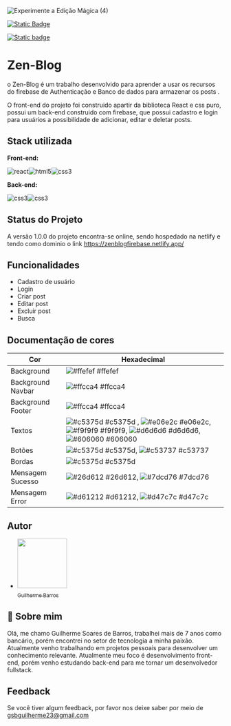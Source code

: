 
![Experimente a Edição Mágica (4)](https://github.com/GSBarros17/firebaseproject/assets/108480293/2d1ed57b-40da-4f13-a1b0-094904fc3e23)


[![Static Badge](https://img.shields.io/badge/Status-online-green.svg)](https://choosealicense.com/licenses/mit/)

[![Static badge](https://img.shields.io/badge/Version-v1.0.0-blue.svg)](http://www.gnu.org/licenses/agpl-3.0)


# Zen-Blog

o Zen-Blog é um trabalho desenvolvido para aprender a usar os recursos do firebase de Authenticação e Banco de dados para armazenar os posts .

O front-end do projeto foi construido apartir da biblioteca React e css puro, possui um back-end construido com firebase, que possui cadastro e login para usuários a possibilidade de adicionar, editar e deletar posts.




## Stack utilizada

**Front-end:**

![react](https://lh3.googleusercontent.com/pw/ABLVV84p0WklqnRid3MXPhQ0_bu2G2LRA4MPfU_zMkjyjY1VF3f5pzUQxwUN2JxRYf2bEFxv-eFirGfnKnqDezFThhELsWqCKjscO4qw1H8kH_NNxUov_CbQKamCAEw6IsShqwCGifLUZo0wgK1NItAOoiPAUoLCE8EtMJ4KMNYfvud69_czkjXBNMgf-U9YBM8cWmLY3bgWLVJlKlXmjkdRcR3G2Q0REENL66g4KzGXxX49GFTg6Mx0ElF54FHdHuvzdMVSjWPs9oQ8Gm5aqCSrmWpI5GQ9zfWb8o730Anm1JR5Xec-dTKO1K1bPRpGFdKIqHbrq60RUebxJAF9UwlGutybyYD6ic9l-by_YQsPY1qpqBs77k9HBX7fATHSZWGDqGQ3sLwzeM-UxCI4-ZzYOfyHjIqmIIOf8oBYoMTyqC0IEDN6r5Ua-tMIDnKSqXOAroAHQ7TL15yC_ozA5arZsD3QqbmBvA41pjemEUpbFi3EB-oaZLv54j3JlI4TuNxlfi_AE-KwgHYw6I6vHYB5HwEBK8GuxAmNqx3jelS_9k-97Ezterk90YqMtClrnMXnlTg8Cjvbb6UwWDybsAdY1oL1Jyi2Ry8N1q19el14VGpi8nnPQ5F7RFPoirH_kukzJOHH-ZuAwXm-g59l-zHOYbzkFxAJrUrQSWCWCcC0fia0aP6VQEaxkciIh7KwECcMeV3G9bk9Fm7oFSOk_dRnuI8KJ9ijNFc5Ib34uy9IPbNlygaZrFOAGmBIAj3XCcsX6TazoJvdhEd7VTXeeAxLDU_LtAH0tgFsG-JEibFtZDNkRgLuLpKI5MQE33pBEHAAXq6R1CT-Rd6cOGtcHSJvtE6aNQSTugxecVDdVLr8kCWWdZNILzE0KcBRGnNvOMbLgR3xWXvhxrxtC-EOwldNOaP2McFZe715X_qUPhPcHCKTvxsSg0szVfyxArIYExTkIr6wsjR4lwECvFc=w50-h50-s-no-gm?authuser=0)![html5](https://lh3.googleusercontent.com/pw/ABLVV85TGR8BqCyjBPuDpwWvPSXvUezcPZJidllTY-HCgFDNDum3tQoYuYbqkqRly4fVs1m890Q59wYMU-TMb-7TOiXYJuBl7MOw61zQE1rSIKP_z6sRoegqTPzFwqxGiTW3CoXkeRcF5qzMqgc43tsD8mor3KTfcSl6nfEW-4Lh9dXmPiuRgZTj4gGJMRfY-2riD3M9VjGXjEmNMkrO0zQhqsewxMNioBfCmpa1c9ywNuGxl10R-XcmZcIBYGax1BS9bjW77WkY0rLGyUL5yLrYcDzmdbEVYsmxayzJCQlncgobtdv5wTAWtwOxCGBachbjKm71_QIBg6rwGR8FDDeIccVIs-py3cqLgK7OKcRmFCP_E5bWxo0u0WXr9QFLMXMmAyZgqEaj61qwsEANpYIjjeIUQQ8qTXftOiTe9dvXz8Q797B_SOzrNlpYjcLcmm6wc3HBql2NNDdWM6Rlte4q2boXi1IJv9zBFx_jEyDccJxJegqL5KR2eTbUlK8LMNi0HQ_ynEA91dNNzRba_ICf9CU8iBstQobL-xMqsQE8pI_QQI_Z1azkRN67JXsTApXIH9IVYX0IqYNb3OH50OS-4BOxMumjDo0BaE3Fp47QYJkf2dNnqODc8O6LLesFCO1Lx8xRDPx6LRxurfqscrFNW6qsepOzggUPRwsEkz_H5cjSopqqPB09PrbVIWvT4T2WACiGROgfr0HgqiSKOYz4vUYfQLcE2deLHkz2NtztSpbzh0XJGRVQw2HDnzf5SS0vqPnCwUVym5nZP6lOxwIAUYNPNzQv_9nCTfPhQ7xjjUTqbIgAZR5e8cY9vafLtQz0yiyNDavM6DAwnWHGcUOpVQpPCtrd1sHHyzleEaPiGwANOPXJS86jKlf4e_R5VOk7tMoRMrqtLcEcIFyoERs6CGsYRFxP4CVoApSDsxZOIGNFOp3dQRaCgldbsMtmRgmJbYh1Lkier5Whwfg=w50-h50-s-no-gm?authuser=0)![css3](https://lh3.googleusercontent.com/pw/ABLVV870RulJSIL5CjNJ3C3DWDEnZtNl5l1xc5_1xSKEjzTRFE42bpsSTduIJVb5QE8-7lBquS-YYxokbd0P72GlSW60hT1L9yeghNgzX-mcZ8ep1dkOI5HBpVXYuGIo0GkUplxCpbXS-X-tl8v7dB89A4_l6ZeVHpUO3MJFwSGdLYYJgmnXgmOB8KHZmdO5RnxROoGl7QXO5CsfdgoGRvnAwiLB8wOy4R89UzOTFF71_IWLOWR6WtA52t2RKgKW3aRKcwXo25kDcroeO4Bv7UcIay8JYtbnBgWo5VgV6Z1OQkZGvL129vlNZhyhVLHapM4jiGinm2bxZTEbYdGbIISs-ftme6oD7mFB8ca43fl9fWBrgH8KwcGo8G2uS8PsieAtWgP0CCrZdj0DyEVuWTDjp8sQDDibZS-F0LzMLtSWGcrnkiDSXH3LMgwDJck4gAJMh_2nc5ucfp-jqBEpXfozDtprQ-Yrz6fkLutTNLd3nyGlZsBzd_oXh1oX5MP5ooFkbnL_MqGJxR-ijy5PoRwzktUyDtWnzHRDqccWtaxfZHzIWfFKHrBjKpnJE-pF21xdyJk6efLyVcVrJDVC2eHJIc5TKZ4kIpJdh20TnMyl4lln11gd-UREyxMY2wdnTJnIYKvpZtShl2AZNj2MQOI0l_IetWCRJf01cPMPNQTRU0ku8vDPkLNEamJlpUi1pkyjQ5KypeN6doE8uML6IqW2YhSl6Yj4pQJcw9ckRGRTv3sMZc1oarzBMXjI4_gGQbefdpkbll2FwEA8Fl253LRCK-WCfhG3f8UqzIhSAZA4gjtK6__bLbZ-hahaxUCmqeZv1G7CdSr9Zm3f-5cAmieCTOBhY0i3ACDzdibD-GMm9KXbjHWQg8paIT6OeOSPv0bqboRdAymbWbq1aj-4CzEkbYHC8rSBC7xRJMBwjO_8fEeGBWTy2-B9wgrcjz8znewmK6jlUDOLIDwa2UQ=w50-h50-s-no-gm?authuser=0)

**Back-end:**

![css3](https://lh3.googleusercontent.com/pw/ABLVV84RuRFoIVZHH_7Ij4R8hTQnWZCz-_1PGktM_Xvon37oxwwRbS2wnYm7fXgCiYvj8YvsbbV5IqlZi6nACEF2hH8YNzkEpWDSTrCdfLiNQyItW06gZFWIRdpjYZ1yy129PFEOWWeVSPpSC7TTHbYhjv-6j3WwQmPi_Sg1Ixxwpa-I6FT6iLqQkOHSA3tTEDzFerQkr3cwxeay8i_M91aNzqCDQxV3s0pXrKHV9HAEH_xFAkPiYvUR-lSpK2HEHwQPUwFulrO0AwEtpRCUIYeCU-0Aw5CW-2I9unzaCBpodN6fXYah9AjGvP5SAAOzTjbFB8ere0mH60LTn5edHARMFStOgSuaJoNlqpXRd1m6m4rIDhgvX00GiTDQGQQ9VDDR4ZDbMD2gs_09n0MmALyc3BNFDyLSLDS3sfboCMwlYgw1E20hAk5taNs0UAX9rQ_7VsIOPpQKUuKu8s0chPNng_WfPsH6qA26nJOuDN4CZshrcNzZliToZldRPc9KmWYlInwRMsKv6jhemmijmyK1QS7MF03klBNX5Luxd8wVojwaoUjXK7VjLiMUDzZ0cJvsxHaeEr28QeLhQMuQj7Xh99AofueOn4hhehi75X4t2bbpa_DE93rlwegGO-2Tk4e-Ck7iSRkNp4JMvh3pv4pp9ZU0ylvGwMdbK3JKBrjX6h03ejK72HiMK9FCtZRYlSSpSnGmLTAoalZSxkJczY1UTmy5KurBTYKxK9cLcmnzh3k8kNR37xxK_pcNr4GZ_xpNW6bRRHOoQDeqRnzHCexci7Z4jkIQViYSXqmPROAZ7gZvt_lZ9E5o5XhbUMc730NOWb6Iw5VjrW90fxX5ovVRvkQhSbyocdR7uRYW6MBVITXY3vINPv7E7gA_6DrJjuy9Dy0GaNz0Z9eMMIfhIXUMV0iDgOooy8aQOI6LU6Os7gtmjprCyqw8TgRob2HrlvBXR23n38DidWcMwew=w50-h50-s-no-gm?authuser=0)![css3](https://lh3.googleusercontent.com/pw/ABLVV84YXuAxhMAwtyKqusvmHM8wWBaV6MALPkiilucWE1eq1IFm_41JDtNrHB-wYAmr4hzvi2vKl1u5BKJmo1iSFEdisg6-SMSQYA5_WTogcytgYbjbQxHXOqyo8XHyx6RbrhxrioY58_Pvc82T1NqN9PU0GWVED_QvfoNC2ppFH3cbkYVAvY7yCIh3AD8J4JMfIQhaW5pmRP4nr2K0g1KVZW_jptDu1ezzOFiDhhvpC9iJ3inRZbXlTol2_EhUiiVpcGAii-5R75RBjvW08AavJc8BuqDqPsds0cM_487FoWk0XbQqh6I1DdtGrvRsvWWquEU8bTmEVDhhrm0cFiC9UZ4DVHcHXP47Mjqhfcmf88s7Y5q2kzCgIzK6KxR-ccDJun_LW0iuWbnGkDiO22NMZgbWOf4z_Xem6gsFocFCcLxw6J0PzX2pOX98txtcqmcvkzlfWUbGqEa1Ue33W8qurcQUag3SwhCRyxjhhg8o5DAQpXZKz_eIcp32VaBP2i6AXHheMGH9yUHrUd_mSARM0UbEgKFq5DHJ2GIOsY3xp9XmF6S89nwwhyUcZJdv78zkYpD0_UTXmNuRVQBn7yrp2xGvi4ri4STDiBMhyieTVPVvWc8Mwvcxn_gzex-pZPF-2GV1MEME7Ylk3yn6c5AQ1WeORS9aFOhnPKY5ww9kndFlYwGYLaSFa_A5ewmcpiwnaOtLPazYV0qLhS1fT1tNYByvUf8CVAJJmDROp3UAmnTcK7_Aw_C7deU3XARET9F5dOmZsv-tWKvD-SBWwpnL8QxLRI1RH1L5O2KWYIWdUk_EC7fQpBKraPyN7vwGEdpP0c8E5J03tQdBKj40iACpJ_gWze83TteBoEY_lZW7JjJ3wRlHHEULi97D-LDPwToiM-hpEUYoUz62pTAP6_cxQNbHoRtaKtMUUUqg7PWv5llHlJLbeIoNTI7Uyfws8Prt6FgAM8nQd1onqj8=w50-h50-s-no-gm?authuser=0)


## Status do Projeto

A versão 1.0.0 do projeto encontra-se online, sendo hospedado na netlify e tendo como dominio o link https://zenblogfirebase.netlify.app/


## Funcionalidades

- Cadastro de usuário
- Login
- Criar post
- Editar post
- Excluir post
- Busca

## Documentação de cores

| Cor               | Hexadecimal                                                |
| ----------------- | ---------------------------------------------------------------- |
| Background       | ![#ffefef](https://via.placeholder.com/10/ffefef?text=+) #ffefef |
| Background Navbar       | ![#ffcca4](https://via.placeholder.com/10/ffcca4?text=+) #ffcca4 |
| Background Footer      | ![#ffcca4](https://via.placeholder.com/10/ffcca4?text=+) #ffcca4 |
| Textos      | ![#c5375d](https://via.placeholder.com/10/c5375d?text=+) #c5375d , ![#e06e2c](https://via.placeholder.com/10/e06e2c?text=+) #e06e2c, ![#f9f9f9](https://via.placeholder.com/10/f9f9f9?text=+) #f9f9f9, ![#d6d6d6](https://via.placeholder.com/10/d6d6d6?text=+) #d6d6d6, ![#606060](https://via.placeholder.com/10/606060?text=+) #606060
| Botões       | ![#c5375d](https://via.placeholder.com/10/c5375d?text=+) #c5375d, ![#c53737](https://via.placeholder.com/10/c53737?text=+) #c53737 |
| Bordas       | ![#c5375d](https://via.placeholder.com/10/c5375d?text=+) #c5375d |
| Mensagem Sucesso       | ![#26d612](https://via.placeholder.com/10/26d612?text=+) #26d612, ![#7dcd76](https://via.placeholder.com/10/7dcd76?text=+) #7dcd76 |
| Mensagem Error       | ![#d61212](https://via.placeholder.com/10/d61212?text=+) #d61212, ![#d47c7c](https://via.placeholder.com/10/d47c7c?text=+) #d47c7c |


## Autor

- [<img loading="lazy" src="https://lh3.googleusercontent.com/pw/ABLVV87rXBWKtDifL6bT5bmVv3CbEWmU2ilabQYZiXwEmPjGHjbIwO30oirMWnbpQIfv2hIg0sXss2y_PlXuT0aqUR-2Qur6ACMdRONTVuBE15NEin8_zIkZVpd5m8QfvUUxVektWZZ6S9l1XAXOqtE_rLA20itU9MBRj77UDO1faEqJUUPrz5zMoxeJEUxFqLvgdJ35bZ7eyCEzONAemq0LjZev4zKJTv4tmLC7iZOD0vbA-Ipv3tSgS93-rdiz5Aks6vUifjoY0hnrFuzJESAJC65UnU9VSsDd1jyM83tv0Y9PmyCgCqk3fpF_WGvCF1K_HQ5hmqqENWCdrMN7ENQgp9AsiMnHkBQYEwWlLhqSLtgGYDVff73EGeceX8wJtvbhOPbQ5aeQi4CYGfBAS3oslfbLFKDunE6i9GD30FewY9Q9y3lxtT75BciaXc1S7aRNym1ttf9fq7rpUSJoDqK-mW_OtZkbc2f8-aNscvS0usvrTfB4rwtBWvKAyfqAebeS6GUV-1GK9mxo8XSYtluKaGsTnTOFoxUybillZCYrGkj7N00XapJhgmQuYrZCDd_UuSbwaU5RzkqmZ4pB6moKowS-GGDLtysbly9MhC6p55tjUb-_1anyBQ6U8yunLHqRLXSQ-pL-BdDBcGuwoI_tkhDv2DBvMU8-uYMuLMcXPyP9kNCYgHQqf0ZY6fDLo4NWy1VJElO0JyuuNKETgC028RuX9DLp2jtw8KrVLYKFnqsQSi4mvaCzUvxpD7ZXf5pUlDkf6h3WmFH83f4NQIFS_LYFyiyopvTwvO1EYnJSdjZqOtczHbdOcBisluSDAmqiKL9sBepQumO3XO99gAUhFAVcDEaKrzo2gy53gUT2QhiNGBuUsJy6yWpyFgv8oRuOxokFXEJYvYtn3oiplfkkI23Cs8KaFfkawaFI4YGbCHWniXtjZu-UVVmUWM7UH7LqWzKSBr7Ch_VXIQE=w300-h300-s-no-gm?authuser=0" width=115><br><sub>Guilherme Barros</sub>](https://github.com/GSBarros17)

## 🚀 Sobre mim

Olá, me chamo Guilherme Soares de Barros, trabalhei mais de 7 anos como bancário, porém encontrei no setor de tecnologia a minha paixão. Atualmente venho trabalhando em projetos pessoais para desenvolver um conhecimento relevante. Atualmente meu foco é desenvolvimento front-end, porém venho estudando back-end para me tornar um desenvolvedor fullstack.


## Feedback

Se você tiver algum feedback, por favor nos deixe saber por meio de gsbguilherme23@gmail.com


